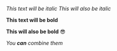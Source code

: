 
*This text will be italic*
_This will also be italic_

**This text will be bold**

__This will also be bold__ 😎 

_You **can** combine them_
